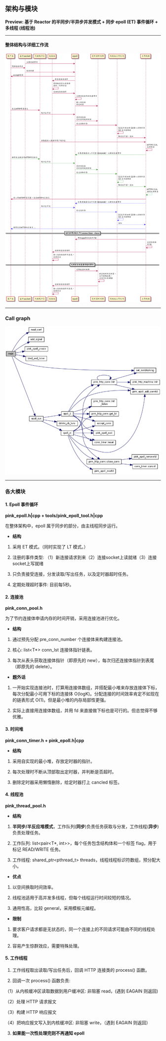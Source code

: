 ## 架构与模块

**Preview: 基于 Reactor 的半同步/半异步并发模式 + 同步 epoll (ET) 事件循环 + 多线程 (线程池)**

---

#### 整体结构与详细工作流

![](../imgs/plantuml/workflow.png)

---

### Call graph

![](../imgs/main_call_graph.png)

---

### 各大模块


#### 1. Epoll 事件循环

**pink_epoll.h|cpp + tools/pink_epoll_tool.h|cpp**

在整体架构中，epoll 属于同步的部分，由主线程同步运行。

- **结构**

1. 采用 ET 模式。（同时实现了 LT 模式。）

2. 注册的事件类型: （1）新连接请求到来（2）连接socket上读就绪（3）连接socket上写就绪

3. 只负责接受连接，分发读取/写出任务，以及定时器超时任务。

4. 定期处理超时事件: 目前每5秒。

#### 2. 连接池

**pink_conn_pool.h**

为了节约连接体申请内存的时间开销，采用连接池进行优化。

- **结构**

1. 通过预先分配 pre_conn_number 个连接体来构建连接池。

2. 核心: list<T*> conn_lst 连接体指针链表。

3. 每次从表头获取连接体指针（即原先的 new），每次归还连接体指针到表尾（即原先的 delete）。

- **题外话**

1. 一开始实现连接池时，打算用连接体数组，并搭配最小堆来存放连接体下标，每次分配最小可用下标的连接体 O(logK)。分配连接的时间效率肯定不如现在的链表形式 O(1)。但是最小堆的内存局部性更强。

2. 实际上直接用连接体数组，并用 fd 来直接做下标也是可行的。但总觉得不够优雅。

#### 3. 时间堆

**pink_conn_timer.h + pink_epoll.h|cpp**

- **结构**

1. 采用自实现的最小堆，存放定时器的指针。

2. 每次处理时不断从顶部取出定时器，并判断是否超时。

3. 删除定时器采用懒惰删除，给定时器打上 cancled 标签。

#### 4. 线程池

**pink_thread_pool.h**

- **结构**

1. **半同步/半反应堆模式**，工作队列(**同步**)负责任务获取与分发，工作线程(**异步**)负责处理任务。

2. 工作队列: list<pair<T*, int>>，每个任务包含结构体和一个标签 flag，用于标记 READ/WRITE 任务。

3. 工作线程: shared_ptr<pthread_t> threads，线程线程标识符数组，预分配大小。

- **优点**

1. 以空间换取时间效率。

2. 线程池适用于高并发多线程，但每个线程运行时间较短的情况。

3. 通用性高，比较 general，采用模板元编程。

- **限制**

1. 要求客户请求都是无状态的，同一个连接上的不同请求可能由不同的线程处理。

2. 容易产生惊群效应，需要特殊处理。

#### 5. 工作线程

1. 工作线程取出读取/写出任务后，回调 HTTP 连接类的 process() 函数。

2. 回调一次 process() 函数负责:

（1）从内核缓冲区读取数据到用户缓冲区: 非阻塞 read，(遇到 EAGAIN 则返回)

（2）处理 HTTP 请求报文

（3）构建 HTTP 响应报文

（4）把响应报文写入到内核缓冲区: 非阻塞 write，（遇到 EAGAIN 则返回）

3. **如果能一次性处理完则不再通知 epoll**
